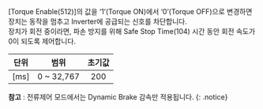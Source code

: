 [Torque Enable(512)]의 값을 ‘1’(Torque ON)에서 ‘0’(Torque OFF)으로 변경하면 장치는 동작을 멈추고 Inverter에 공급되는 신호를 차단합니다.  
장치가 회전 중이라면, 파손 방지를 위해 Safe Stop Time(104) 시간 동안 회전 속도가 0이 되도록 제어합니다. 

| 단위 |   범위      | 초기값 |
|:----:|:----------:|:------:|
| [ms] | 0 ~ 32,767 |   200  |


**참고** : 전류제어 모드에서는 Dynamic Brake 감속만 적용됩니다.
{: .notice}
